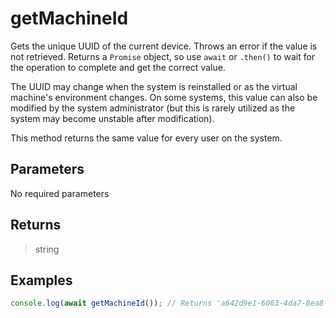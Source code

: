 # getMachineId <Lang js />

<NodeRequired en />

Gets the unique UUID of the current device. Throws an error if the value is not retrieved. Returns a `Promise` object, so use `await` or `.then()` to wait for the operation to complete and get the correct value.

The UUID may change when the system is reinstalled or as the virtual machine's environment changes. On some systems, this value can also be modified by the system administrator (but this is rarely utilized as the system may become unstable after modification).

This method returns the same value for every user on the system.

## Parameters

No required parameters

## Returns

> string

## Examples

```javascript
console.log(await getMachineId()); // Returns 'a642d9e1-6063-4da7-8ea8-2298f989d01d'
```
